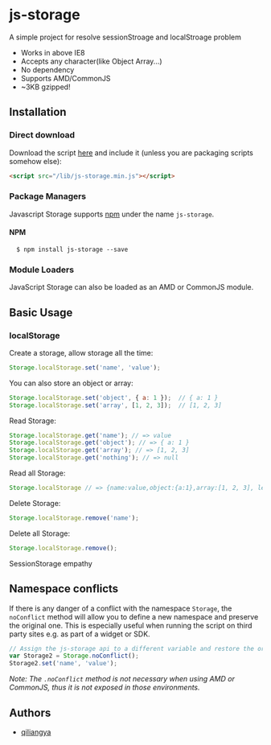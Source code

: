 # js-storage

A simple project for resolve sessionStroage and localStroage problem

* Works in above IE8
* Accepts any character(like Object Array...)
* No dependency
* Supports AMD/CommonJS
* ~3KB gzipped!

## Installation

### Direct download
Download the script [here](https://github.com/qiliangya/js-storage/js-storage.min.js) and include it (unless you are packaging scripts somehow else):

```html
<script src="/lib/js-storage.min.js"></script>
```

### Package Managers
Javascript Storage supports [npm](https://www.npmjs.com/package/js-storage) under the name `js-storage`.

#### NPM
```
  $ npm install js-storage --save
```

### Module Loaders
JavaScript Storage can also be loaded as an AMD or CommonJS module.

## Basic Usage

### localStorage
Create a storage, allow storage all the time:

```javascript
Storage.localStorage.set('name', 'value');
```

You can also store an object or array:

```javascript
Storage.localStorage.set('object', { a: 1 });  // { a: 1 }
Storage.localStorage.set('array', [1, 2, 3]);  // [1, 2, 3]
```

Read Storage:

```javascript
Storage.localStorage.get('name'); // => value
Storage.localStorage.get('object'); // => { a: 1 }
Storage.localStorage.get('array'); // => [1, 2, 3]
Storage.localStorage.get('nothing'); // => null
```

Read all Storage:
```javascript
Storage.localStorage // => {name:value,object:{a:1},array:[1, 2, 3], length:3}
```

Delete Storage:
```javascript
Storage.localStorage.remove('name');
```
Delete all Storage:
```javascript
Storage.localStorage.remove();
```

SessionStorage empathy

## Namespace conflicts
If there is any danger of a conflict with the namespace `Storage`, the `noConflict` method will allow you to define a new namespace and preserve the original one. This is especially useful when running the script on third party sites e.g. as part of a widget or SDK.

```javascript
// Assign the js-storage api to a different variable and restore the original "window.Storage"
var Storage2 = Storage.noConflict();
Storage2.set('name', 'value');
```

*Note: The `.noConflict` method is not necessary when using AMD or CommonJS, thus it is not exposed in those environments.*


## Authors

* [qiliangya](https://github.com/qiliangya)